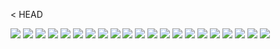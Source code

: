
< HEAD
</head>

<body>
  <img src=/home/vlad/Pictures/1.jpg />
  <img src=/home/vlad/Pictures/2.jpg />
  <img src=/home/vlad/Pictures/3.jpg />
  <img src=/home/vlad/Pictures/4.jpg />
  <img src=/home/vlad/Pictures/5.jpg />
  <img src=/home/vlad/Pictures/6.jpg />
  <img src=/home/vlad/Pictures/7.jpg />
  <img src=/home/vlad/Pictures/8.jpg />
  <img src=/home/vlad/Pictures/9.png />
  <img src=/home/vlad/Pictures/10.png />
  <img src=/home/vlad/Pictures/11.jpg />
  <img src=/home/vlad/Pictures/12.jpg />
  <img src=/home/vlad/Pictures/13.jpg />
  <img src=/home/vlad/Pictures/14.jpg />
  <img src=/home/vlad/Pictures/15.jpg />
  <img src=/home/vlad/Pictures/16.jpg />
  <img src=/home/vlad/Pictures/17.jpg />
  <img src=/home/vlad/Pictures/18.jpg />
  <img src=/home/vlad/Pictures/19.jpg />
  <img src=/home/vlad/Pictures/20.jpg />
  <img src=/home/vlad/Pictures/21.jpg />
  
</body>
</html>


